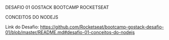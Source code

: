 DESAFIO 01 GOSTACK BOOTCAMP ROCKETSEAT

CONCEITOS DO NODEJS

Link do Desafio:
https://github.com/Rocketseat/bootcamp-gostack-desafio-01/blob/master/README.md#desafio-01-conceitos-do-nodejs
